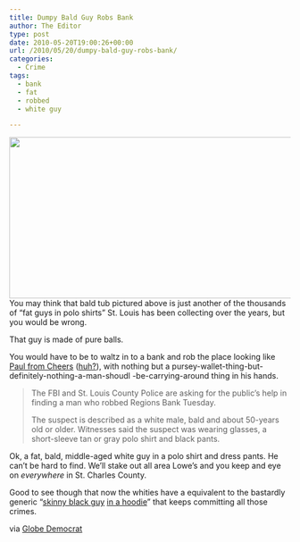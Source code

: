 ```yaml
---
title: Dumpy Bald Guy Robs Bank
author: The Editor
type: post
date: 2010-05-20T19:00:26+00:00
url: /2010/05/20/dumpy-bald-guy-robs-bank/
categories:
  - Crime
tags:
  - bank
  - fat
  - robbed
  - white guy

---
```

<a rel="attachment wp-att-4633" href="http://punchingkitty.com/2010/05/20/dumpy-bald-guy-robs-bank/dumpy_bald_bank_robber/"><img class="aligncenter size-full wp-image-4633" title="dumpy_bald_bank_robber" src="http://punchingkitty.com/wp-content/uploads/2010/05/dumpy_bald_bank_robber.jpg?filter=full" alt="" width="599" height="289" /></a>You may think that bald tub pictured above is just another of the thousands of &#8220;fat guys in polo shirts&#8221; St. Louis has been collecting over the years, but you would be wrong.

That guy is made of pure balls.

You would have to be to waltz in to a bank and rob the place looking like <a href="http://punchingkitty.com/?attachment_id=4634" target="_blank">Paul from Cheers</a> (<a href="http://en.wikipedia.org/wiki/List_of_recurring_Cheers_characters#Paul_Krapence" target="_blank">huh?</a>), with nothing but a pursey-wallet-thing-but-definitely-nothing-a-man-shoudl -be-carrying-around thing in his hands.

> The FBI and St. Louis County Police are asking for the public’s help in finding a man who robbed Regions Bank Tuesday.
> 
> The suspect is described as a white male, bald and about 50-years old or older. Witnesses said the suspect was wearing glasses, a short-sleeve tan or gray polo shirt and black pants.

Ok, a fat, bald, middle-aged white guy in a polo shirt and dress pants. He can&#8217;t be hard to find. We&#8217;ll stake out all area Lowe&#8217;s and you keep and eye on _everywhere_ in St. Charles County.

Good to see though that now the whities have a equivalent to the bastardly generic &#8220;<a href="http://punchingkitty.com/2009/12/14/nelly-robbed-black-guy-in-hooded-sweatshirt-crime-spree-continues/" target="_blank">skinny black guy</a> <a href="http://punchingkitty.com/2009/12/10/woman-attacked-in-umsl-bathroom/" target="_blank">in a hoodie</a>&#8221; that keeps committing all those crimes.

via <a href="http://www.globe-democrat.com/news/2010/may/19/police-release-photo-regions-bank-robber/" target="_blank">Globe Democrat</a>